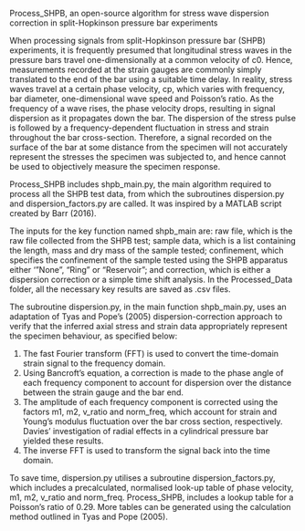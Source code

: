 Process_SHPB, an open-source algorithm for stress wave dispersion correction in split-Hopkinson pressure bar experiments

When processing signals from split-Hopkinson pressure bar (SHPB) experiments, it is frequently presumed that longitudinal stress waves in the pressure bars travel one-dimensionally at a common velocity of c0. Hence, measurements recorded at the strain gauges are commonly simply translated to the end of the bar using a suitable time delay. In reality, stress waves travel at a certain phase velocity, cp, which varies with frequency, bar diameter, one-dimensional wave speed and Poisson’s ratio. As the frequency of a wave rises, the phase velocity drops, resulting in signal dispersion as it propagates down the bar. The dispersion of the stress pulse is followed by a frequency-dependent fluctuation in stress and strain throughout the bar cross-section. Therefore, a signal recorded on the surface of the bar at some distance from the specimen will not accurately represent the stresses the specimen was subjected to, and hence cannot be used to objectively measure the specimen response.

Process_SHPB includes shpb_main.py, the main algorithm required to process all the SHPB test data, from which the subroutines dispersion.py and dispersion_factors.py are called. It was inspired by a MATLAB script created by Barr (2016).

The inputs for the key function named shpb_main are: raw file, which is the raw file collected from the SHPB test; sample data, which is a list containing the length, mass and dry mass of the sample tested; confinement, which specifies the confinement of the sample tested using the SHPB apparatus either ‘”None”, “Ring” or “Reservoir”; and correction, which is either a dispersion correction or a simple time shift analysis. In the Processed_Data folder, all the necessary key results are saved as .csv files.

The subroutine dispersion.py, in the main function shpb_main.py, uses an adaptation of Tyas and Pope’s (2005) dispersion-correction approach to verify that the inferred axial stress and strain data appropriately represent the specimen behaviour, as specified below:

1.	The fast Fourier transform (FFT) is used to convert the time-domain strain signal to the frequency domain.
2.	Using Bancroft’s equation, a correction is made to the phase angle of each frequency component to account for dispersion over the distance between the strain gauge and the bar end. 
3.	The amplitude of each frequency component is corrected using the factors m1, m2, v_ratio and norm_freq, which account for strain and Young’s modulus fluctuation over the bar cross section, respectively. Davies’ investigation of radial effects in a cylindrical pressure bar yielded these results.
4.	The inverse FFT is used to transform the signal back into the time domain.

To save time, dispersion.py utilises a subroutine dispersion_factors.py, which includes a precalculated, normalised look-up table of phase velocity, m1, m2, v_ratio and norm_freq. Process_SHPB, includes a lookup table for a Poisson’s ratio of 0.29. More tables can be generated using the calculation method outlined in Tyas and Pope (2005).
